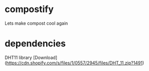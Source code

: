 # compostify
Lets make compost cool again

# dependencies
DHT11 library [Download] (https://cdn.shopify.com/s/files/1/0557/2945/files/DHT_11.zip?1491)
